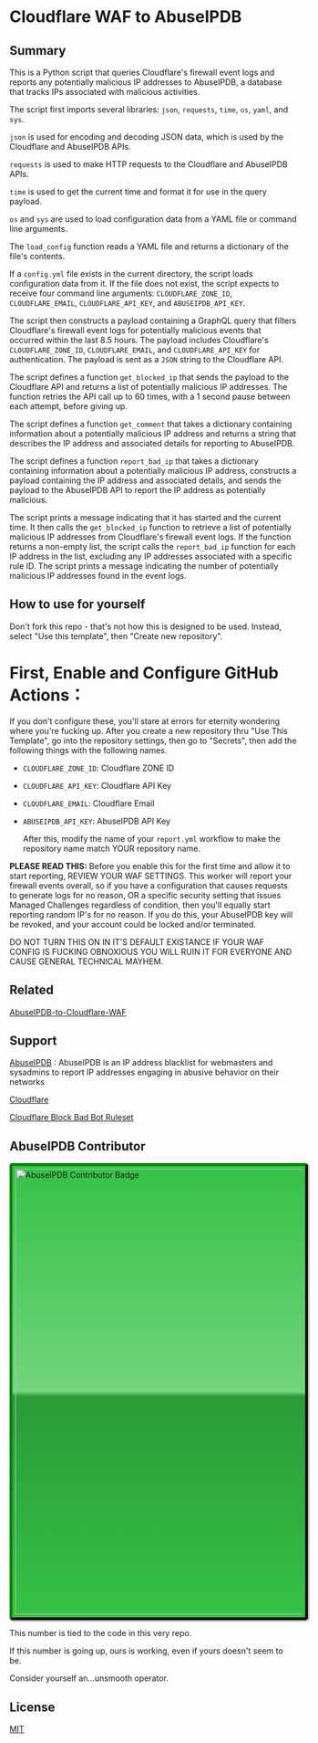 # Cloudflare WAF to AbuseIPDB

## Summary

This is a Python script that queries Cloudflare's firewall event logs and reports any potentially malicious IP addresses to AbuseIPDB, a database that tracks IPs associated with malicious activities.

The script first imports several libraries: `json`, `requests`, `time`, `os`, `yaml`, and `sys`.

`json` is used for encoding and decoding JSON data, which is used by the Cloudflare and AbuseIPDB APIs.

`requests` is used to make HTTP requests to the Cloudflare and AbuseIPDB APIs.

`time` is used to get the current time and format it for use in the query payload.

`os` and `sys` are used to load configuration data from a YAML file or command line arguments.

The `load_config` function reads a YAML file and returns a dictionary of the file's contents.

If a `config.yml` file exists in the current directory, the script loads configuration data from it. If the file does not exist, the script expects to receive four command line arguments: `CLOUDFLARE_ZONE_ID`, `CLOUDFLARE_EMAIL`, `CLOUDFLARE_API_KEY`, and `ABUSEIPDB_API_KEY`.

The script then constructs a payload containing a GraphQL query that filters Cloudflare's firewall event logs for potentially malicious events that occurred within the last 8.5 hours. The payload includes Cloudflare's `CLOUDFLARE_ZONE_ID`, `CLOUDFLARE_EMAIL`, and `CLOUDFLARE_API_KEY` for authentication. The payload is sent as a `JSON` string to the Cloudflare API.

The script defines a function `get_blocked_ip` that sends the payload to the Cloudflare API and returns a list of potentially malicious IP addresses. The function retries the API call up to 60 times, with a 1 second pause between each attempt, before giving up.

The script defines a function `get_comment` that takes a dictionary containing information about a potentially malicious IP address and returns a string that describes the IP address and associated details for reporting to AbuseIPDB.

The script defines a function `report_bad_ip` that takes a dictionary containing information about a potentially malicious IP address, constructs a payload containing the IP address and associated details, and sends the payload to the AbuseIPDB API to report the IP address as potentially malicious.

The script prints a message indicating that it has started and the current time. It then calls the `get_blocked_ip` function to retrieve a list of potentially malicious IP addresses from Cloudflare's firewall event logs. If the function returns a non-empty list, the script calls the `report_bad_ip` function for each IP address in the list, excluding any IP addresses associated with a specific rule ID. The script prints a message indicating the number of potentially malicious IP addresses found in the event logs.

## How to use for yourself

Don't fork this repo - that's not how this is designed to be used. Instead, select "Use this template", then "Create new repository".

# First, Enable and Configure GitHub Actions：

If you don't configure these, you'll stare at errors for eternity wondering where you're fucking up.
After you create a new repository thru "Use This Template", go into the repository settings, then go to "Secrets", then add the following things with the following names. 

- `CLOUDFLARE_ZONE_ID`: Cloudflare ZONE ID
- `CLOUDFLARE_API_KEY`: Cloudflare API Key
- `CLOUDFLARE_EMAIL`: Cloudflare Email
- `ABUSEIPDB_API_KEY`: AbuseIPDB API Key

  After this, modify the name of your `report.yml` workflow to make the repository name match YOUR repository name. 

**PLEASE READ THIS:** Before you enable this for the first time and allow it to start reporting, REVIEW YOUR WAF SETTINGS. This worker will report your firewall events overall, so if you have a configuration that causes requests to generate logs for no reason, OR a specific security setting that issues Managed Challenges regardless of condition, then you'll equally start reporting random IP's for no reason. If you do this, your AbuseIPDB key will be revoked, and your account could be locked and/or terminated. 

DO NOT TURN THIS ON IN IT'S DEFAULT EXISTANCE IF YOUR WAF CONFIG IS FUCKING OBNOXIOUS
YOU WILL RUIN IT FOR EVERYONE AND CAUSE GENERAL TECHNICAL MAYHEM.

## Related

[AbuseIPDB-to-Cloudflare-WAF](https://github.com/MHG-LAB/AbuseIPDB-to-Cloudflare-WAF)

## Support

[AbuseIPDB](https://www.abuseipdb.com/) : AbuseIPDB is an IP address blacklist for webmasters and sysadmins to report IP addresses engaging in abusive behavior on their networks

[Cloudflare](https://www.cloudflare.com/)

[Cloudflare Block Bad Bot Ruleset](https://github.com/XMD0718/cloudflare-block-bad-bot-ruleset)

## AbuseIPDB Contributor

<a href="https://www.beehive.systems" title="AbuseIPDB is an IP address blacklist for webmasters and sysadmins to report IP addresses engaging in abusive behavior on their networks">
	<img src="https://www.abuseipdb.com/contributor/102055.svg" alt="AbuseIPDB Contributor Badge" style="width: 781px;border-radius: 5px;border-top: 5px solid #058403;border-right: 5px solid #111;border-bottom: 5px solid #111;border-left: 5px solid #058403;padding: 5px;background: #35c246 linear-gradient(rgba(255,255,255,0), rgba(255,255,255,.3) 50%, rgba(0,0,0,.2) 51%, rgba(0,0,0,0));padding: 5px;box-shadow: 2px 2px 1px 1px rgba(0, 0, 0, .2);">
</a>

This number is tied to the code in this very repo.

If this number is going up, ours is working, even if yours doesn't seem to be.

Consider yourself an...unsmooth operator.

## License

[MIT](https://github.com/MHG-LAB/Cloudflare-WAF-to-AbuseIPDB/blob/main/LICENSE)
